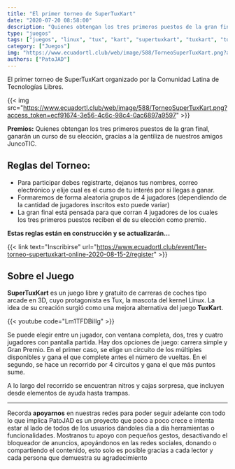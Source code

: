 ```yaml
---
title: "El primer torneo de SuperTuxKart"
date: "2020-07-20 08:58:00"
description: "Quienes obtengan los tres primeros puestos de la gran final, ganarán un curso de su elección, gracias a la gentiliza de nuestros amigos JuncoTIC."
type: "juegos"
tags: ["juegos", "linux", "tux", "kart", "supertuxkart", "tuxkart", "torneo"]
category: ["Juegos"]
img: "https://www.ecuadortl.club/web/image/588/TorneoSuperTuxKart.png?access_token=ecf91674-3e56-4c6c-98c4-0ac6897a9597"
authors: ["PatoJAD"]
---
```


El primer torneo de SuperTuxKart organizado por la Comunidad Latina de Tecnologías Libres.


{{< img src="https://www.ecuadortl.club/web/image/588/TorneoSuperTuxKart.png?access_token=ecf91674-3e56-4c6c-98c4-0ac6897a9597" >}}


**Premios:** Quienes obtengan los tres primeros puestos de la gran final, ganarán un curso de su elección, gracias a la gentiliza de nuestros amigos JuncoTIC.




## Reglas del Torneo:



* Para participar debes registrarte, dejanos tus nombres, correo electrónico y elije cual es el curso de tu interés por si llegas a ganar.
* Formaremos de forma aleatoria grupos de 4 jugadores (dependiendo de la cantidad de jugadores inscritos esto puede variar)
* La gran final está pensada para que corran 4 jugadores de los cuales los tres primeros puestos reciben el de su elección como premio.



**Estas reglas están en construcción y se actualizarán...**


{{< link text="Inscribirse" url="https://www.ecuadortl.club/event/1er-torneo-supertuxkart-online-2020-08-15-2/register" >}}



## Sobre el Juego



**SuperTuxKart** es un juego libre y gratuito de carreras de coches tipo arcade en 3D, cuyo protagonista es Tux, la mascota del kernel Linux. La idea de su creación surgió como una mejora alternativa del juego **TuxKart**.


{{< youtube code="Lm1TFDBiIIg" >}}


Se puede elegir entre un jugador, con ventana completa, dos, tres y cuatro jugadores con pantalla partida. Hay dos opciones de juego: carrera simple y Gran Premio. En el primer caso, se elige un circuito de los múltiples disponibles y gana el que complete antes el número de vueltas. En el segundo, se hace un recorrido por 4 circuitos y gana el que más puntos sume.

A lo largo del recorrido se encuentran nitros y cajas sorpresa, que incluyen desde elementos de ayuda hasta trampas.



---



Recorda **apoyarnos** en nuestras redes para poder seguir adelante con todo lo que implica PatoJAD es un proyecto que poco a poco crece e intenta estar al lado de todos de los usuarios dándoles dia a dia herramientas o funcionalidades. Mostranos tu apoyo con pequeños gestos, desactivando el bloqueador de anuncios, apoyándonos en las redes sociales, donando o compartiendo el contenido, esto solo es posible gracias a cada lector y cada persona que demuestra su agradecimiento

